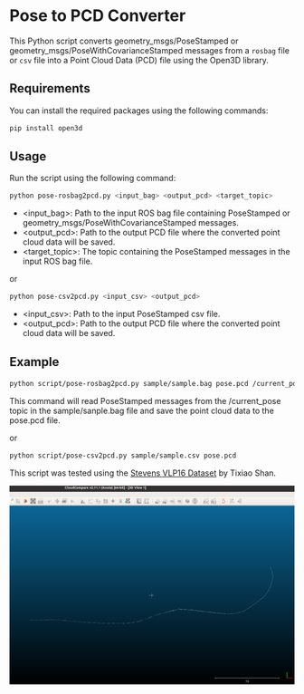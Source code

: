 # Pose to PCD Converter
This Python script converts geometry_msgs/PoseStamped or geometry_msgs/PoseWithCovarianceStamped messages from a `rosbag` file or `csv` file into a Point Cloud Data (PCD) file using the Open3D library.

## Requirements
You can install the required packages using the following commands:

```bash
pip install open3d
```

## Usage

Run the script using the following command:

```bash
python pose-rosbag2pcd.py <input_bag> <output_pcd> <target_topic>
```
- <input_bag>: Path to the input ROS bag file containing PoseStamped or geometry_msgs/PoseWithCovarianceStamped messages.
- <output_pcd>: Path to the output PCD file where the converted point cloud data will be saved.
- <target_topic>: The topic containing the PoseStamped messages in the input ROS bag file.

or

```bash
python pose-csv2pcd.py <input_csv> <output_pcd>
```
- <input_csv>: Path to the input PoseStamped csv file.
- <output_pcd>: Path to the output PCD file where the converted point cloud data will be saved.

## Example

```bash
python script/pose-rosbag2pcd.py sample/sample.bag pose.pcd /current_pose
```
This command will read PoseStamped messages from the /current_pose topic in the sample/sanple.bag file and save the point cloud data to the pose.pcd file.

or

```bash
python script/pose-csv2pcd.py sample/sample.csv pose.pcd
```

This script was tested using the [Stevens VLP16 Dataset](https://github.com/TixiaoShan/Stevens-VLP16-Dataset) by Tixiao Shan.

![Sample Image](sample/sample.png)

